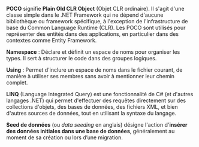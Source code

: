**POCO** signifie **Plain Old CLR Object** (Objet CLR ordinaire). Il s'agit d'une classe simple dans le .NET Framework qui ne dépend d'aucune bibliothèque ou framework spécifique, à l'exception de l'infrastructure de base du Common Language Runtime (CLR). Les POCO sont utilisés pour représenter des entités dans des applications, en particulier dans des contextes comme Entity Framework.

**Namespace** : Déclare et définit un espace de noms pour organiser les types. Il sert à structurer le code dans des groupes logiques.

**Using** : Permet d'inclure un espace de noms dans le fichier courant, de manière à utiliser ses membres sans avoir à mentionner leur chemin complet.

**LINQ** (Language Integrated Query) est une fonctionnalité de C# (et d'autres langages .NET) qui permet d'effectuer des requêtes directement sur des collections d'objets, des bases de données, des fichiers XML, et bien d'autres sources de données, tout en utilisant la syntaxe du langage.

**Seed de données** (ou _data seeding_ en anglais) désigne l'action d'**insérer des données initiales dans une base de données**, généralement au moment de sa création ou lors d’une migration.